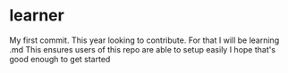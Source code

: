 # learner

My first commit.
This year looking to contribute.
For that I will be learning .md
This ensures users of this repo are able to setup easily
I hope that's good enough to get started
